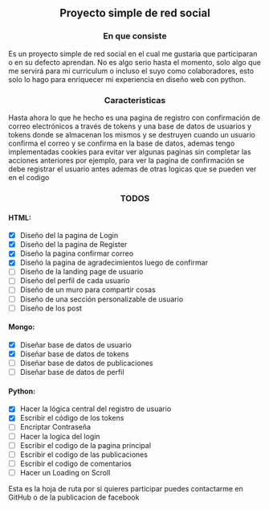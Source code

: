 ## <center>Proyecto simple de red social</center> 

### <center> En que consiste </center>

Es un proyecto simple de red social en el cual me gustaria que participaran o en su defecto aprendan. No es algo serio hasta el momento, solo algo que me servirá para mi curriculum o incluso el suyo como colaboradores, esto solo lo hago para enriquecer mi experiencia en diseño web con python.

### <center> Caracteristicas </center>

Hasta ahora lo que he hecho es una pagina de registro con confirmación de correo electrónicos a través de tokens y una base de datos de usuarios y tokens donde se almacenan los mismos y se destruyen cuando un usuario confirma el correo y se confirma en la base de datos, ademas tengo implementadas cookies para evitar ver algunas paginas sin completar las acciones anteriores por ejemplo, para ver la pagina de confirmación se debe registrar el usuario antes ademas de otras logicas que se pueden ver en el codigo 

### <center> TODOS </center>
#### HTML:
- [x] Diseño del la pagina de Login
- [x] Diseño del la pagina de Register
- [x] Diseño la pagina confirmar correo
- [x] Diseño la pagina de agradecimientos luego de confirmar
- [ ]  Diseño de la landing page de usuario
- [ ] Diseño del perfil de cada usuario
- [ ] Diseño de un muro para compartir cosas 
- [ ]  Diseño de una sección personalizable de usuario
- [ ]  Diseño de los post 

#### Mongo:
- [x]  Diseñar base de datos de usuario
- [x]  Diseñar base de datos de tokens
- [ ] Diseñar base de datos de publicaciones
- [ ] Diseñar base de datos de perfil

#### Python:
- [x] Hacer la lógica central del registro de usuario
- [x] Escribir el código de los tokens
- [ ] Encriptar Contraseña
- [ ] Hacer la logica del login 
- [ ] Escribir el codigo de la pagina principal
- [ ] Escribir el codigo de las publicaciones
- [ ] Escribir el codigo de comentarios
- [ ] Hacer un Loading on Scroll

Esta es la hoja de ruta por si quieres participar puedes contactarme en GitHub o de la publicacion de facebook